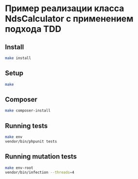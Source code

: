 # Пример реализации класса NdsCalculator с применением подхода TDD

## Install

```bash
make install
```

## Setup

```bash
make
```

## Composer

```bash
make composer-install
```

## Running tests

```bash
make env
vendor/bin/phpunit tests
```

## Running mutation tests

```bash
make env-root
vendor/bin/infection --threads=4
```
